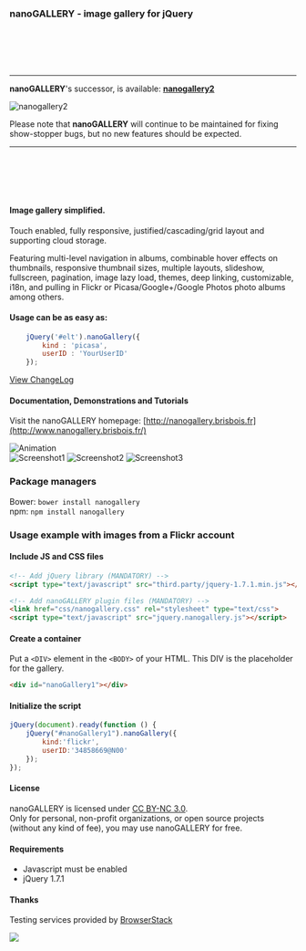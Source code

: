 ### nanoGALLERY - image gallery for jQuery
  
<br />
<br />
<br />
<br />

------
<b>nanoGALLERY</b>'s successor, is available: <b>[nanogallery2](https://github.com/nanostudio-org/nanogallery2)</b>
  
<img src="http://nanogallery2.nanostudio.org/img/nanogallery2_logo.png" alt="nanogallery2"/>  

Please note that <b>nanoGALLERY</b> will continue to be maintained for fixing show-stopper bugs, but no new features should be expected.  

------
<br />
<br />
<br />
<br />

  
  
#### Image gallery simplified.

Touch enabled, fully responsive, justified/cascading/grid layout and supporting cloud storage.

Featuring multi-level navigation in albums, combinable hover effects on thumbnails, responsive thumbnail sizes, multiple layouts, slideshow, fullscreen, pagination, image lazy load, themes, deep linking, customizable, i18n, and pulling in Flickr or Picasa/Google+/Google Photos photo albums among others.


#### Usage can be as easy as: 
```js
	jQuery('#elt').nanoGallery({
		kind : 'picasa',
		userID : 'YourUserID'
	});
```

[View ChangeLog](/changelog.md)  
  
#### Documentation, Demonstrations and Tutorials


Visit the nanoGALLERY homepage: [http://nanogallery.brisbois.fr](http://www.nanogallery.brisbois.fr/)   
  

![Animation](/doc/nanoGALLERY4_demo.gif?raw=true "Animation")  
<img src="/doc/nanogallery_screenshot.png?raw=true" alt="Screenshot1" style="max-width:400px;"/>
<img src="/doc/nanoGALLERY4_screenshot7.png?raw=true" alt="Screenshot2" style="max-width:400px;"/>
<img src="/doc/nanoGALLERY4_screenshot1a.png?raw=true" alt="Screenshot3" style="max-width:400px;"/>

### Package managers

Bower: `bower install nanogallery`  
npm: `npm install nanogallery`
  
    
### Usage example with images from a Flickr account

#### Include JS and CSS files

``` HTML
<!-- Add jQuery library (MANDATORY) -->
<script type="text/javascript" src="third.party/jquery-1.7.1.min.js"></script> 

<!-- Add nanoGALLERY plugin files (MANDATORY) -->
<link href="css/nanogallery.css" rel="stylesheet" type="text/css">
<script type="text/javascript" src="jquery.nanogallery.js"></script>
```

#### Create a container

Put a ```<DIV>``` element in the ```<BODY>``` of your HTML. This DIV is the placeholder for the gallery.

```html
<div id="nanoGallery1"></div>
```

#### Initialize the script

```js
jQuery(document).ready(function () {
	jQuery("#nanoGallery1").nanoGallery({
		kind:'flickr',
		userID:'34858669@N00'
	});
});
```



#### License

nanoGALLERY is licensed under [CC BY-NC 3.0](http://creativecommons.org/licenses/by-nc/3.0/).  
Only for personal, non-profit organizations, or open source projects (without any kind of fee), you may use nanoGALLERY for free.



#### Requirements
* Javascript must be enabled
* jQuery 1.7.1


#### Thanks

Testing services provided by [BrowserStack](https://www.browserstack.com/)   
 
<img src="http://nanogallery.brisbois.fr/img/browserstack2.png"/>
